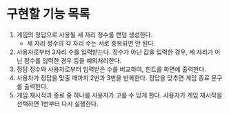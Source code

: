 # 구현할 기능 목록

1. 게임의 정답으로 사용될 세 자리 정수를 랜덤 생성한다.
   - 세 자리 정수의 각 자리 수는 서로 중복되면 안 된다.
2. 사용자로부터 3자리 수를 입력받는다. 정수가 아닌 값을 입력한 경우, 세 자리가 아닌 정수를 입력한 경우 등을 예외처리한다.
3. 정답 정수와 사용자로부터 입력받은 수를 비교하여, 힌트를 화면에 출력한다.
4. 사용자가 정답을 맞출 때까지 2번과 3번을 반복한다. 정답을 맞추면 게임 종료 문구를 출력한다.
5. 게임 재시작과 종료 중 하나를 사용자가 고를 수 있게 한다. 사용자가 게임 재시작을 선택하면 1번부터 다시 실행한다.
